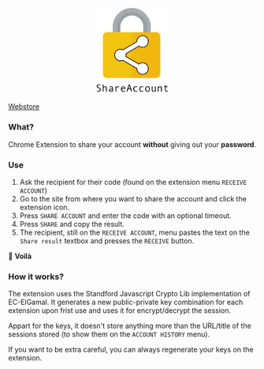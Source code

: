 <p align="center">
  <img src="/popup/images/header-logo.png" width="150">
</p>

[Webstore](https://chrome.google.com/webstore/detail/shareaccount/glifngepkcmfolnojchcfiinmjgeablm)

### What?

Chrome Extension to share your account **without** giving out your **password**.

### Use

1. Ask the recipient for their code (found on the extension menu `RECEIVE ACCOUNT`) 
2. Go to the site from where you want to share the account and click the extension icon.
3. Press `SHARE ACCOUNT` and enter the code with an optional timeout.
4. Press `SHARE` and copy the result.
5. The recipient, still on the `RECEIVE ACCOUNT`, menu pastes the text on the `Share result` textbox and presses the `RECEIVE` button.

:tophat:
**Voilà**

### How it works?

The extension uses the Standford Javascript Crypto Lib implementation of EC-ElGamal. It generates a new public-private key combination for each extension upon frist use and uses it for encrypt/decrypt the session.

Appart for the keys, it doesn't store anything more than the URL/title of the sessions stored (to show them on the `ACCOUNT HISTORY` menu).

If you want to be extra careful, you can always regenerate your keys on the extension.

